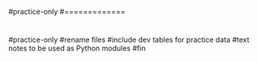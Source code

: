 #practice-only
#=============
#
#practice-only
#rename files 
#include dev tables for practice data
#text notes to be used as Python modules
#fin
